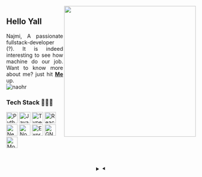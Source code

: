 <br/>
<img src="https://c.tenor.com/RvhWswweSakAAAAC/miitens-cat-cat-fire.gif"  align="right" width="350"/> 

## Hello Yall


<p align="justify">
Najmi, A passionate fullstack-developer (?). It is indeed interesting to see how machine do our job. Want to know more about me? just hit <a href="https://naohr.vercel.app/"><b>Me</b></a> up.
<br>
<img src="https://komarev.com/ghpvc/?username=naohr&label=Profile%20views&color=0e75b6&style=flat" alt="naohr" />
</p>

### Tech Stack 👨🏻‍💻

<span>
<img src="https://upload.wikimedia.org/wikipedia/commons/c/c3/Python-logo-notext.svg" height="30" title="Python" />
  <img src="https://upload.wikimedia.org/wikipedia/commons/9/99/Unofficial_JavaScript_logo_2.svg" height="30" title="JavaScript" />
  <img src="https://upload.wikimedia.org/wikipedia/commons/4/4c/Typescript_logo_2020.svg" height="30" title="TypeScript" />
  <img src="https://www.vectorlogo.zone/logos/reactjs/reactjs-icon.svg" height="30" title="React" />
  <img src="https://upload.wikimedia.org/wikipedia/commons/1/10/Cib-next-js_%28CoreUI_Icons_v1.0.0%29.svg" height="30" title="Next.js" />
  <img src="https://www.vectorlogo.zone/logos/nodejs/nodejs-icon.svg" height="30" title="Node.js" />
  <img src="https://img1.pnghut.com/6/10/20/bmgTwW0vFn/text-brand-symbol-react-number.jpg" height="30" title="Express.js" />
  <img src="https://cdn.freebiesupply.com/logos/large/2x/linux-tux-1-logo-png-transparent.png" height="30" title="GNU/Linux" />
  <img src="https://upload.wikimedia.org/wikipedia/commons/9/93/MongoDB_Logo.svg" height="30" title="MongoDB" />
</span>
<h2></h2><br>

<details align="center">
<summary> &#x2BC7;</summary>

<h2></h2><br>
<p align="center">
  <samp>
	<img alt="Top Language" src="https://github-readme-stats.vercel.app/api/top-langs/?layout=compact&username=NAoHR&theme=tokyonight"/>
	<br/>e
	<img alt="streaks" src="https://github-readme-streak-stats.herokuapp.com/?user=naohr&count_private=true&theme=tokyonight">
	<br/>
	<img alt="stats" src="https://github-readme-stats.vercel.app/api?username=naohr&show_icons=true&theme=tokyonight&include_all_commits=true&count_private=true">
  </samp>
</p>
</details>